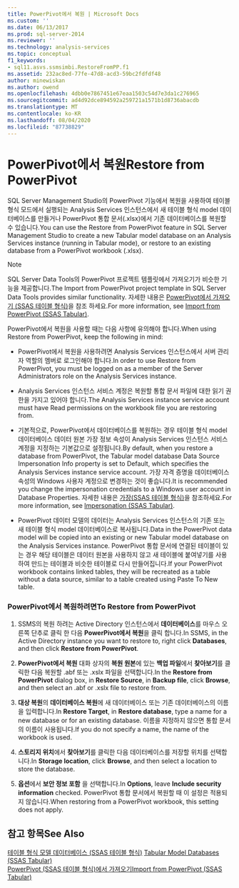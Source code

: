 ```yaml
---
title: PowerPivot에서 복원 | Microsoft Docs
ms.custom: ''
ms.date: 06/13/2017
ms.prod: sql-server-2014
ms.reviewer: ''
ms.technology: analysis-services
ms.topic: conceptual
f1_keywords:
- sql11.asvs.ssmsimbi.RestoreFromPP.f1
ms.assetid: 232ac8ed-77fe-47d8-acd3-59bc2fdfdf48
author: minewiskan
ms.author: owend
ms.openlocfilehash: 4dbb0e7867451e67eaa1503c54d7e3da1c276965
ms.sourcegitcommit: ad4d92dce894592a259721a1571b1d8736abacdb
ms.translationtype: MT
ms.contentlocale: ko-KR
ms.lasthandoff: 08/04/2020
ms.locfileid: "87738829"
---
```

# <a name="restore-from-powerpivot"></a><span data-ttu-id="ded37-102">PowerPivot에서 복원</span><span class="sxs-lookup"><span data-stu-id="ded37-102">Restore from PowerPivot</span></span>
  <span data-ttu-id="ded37-103">SQL Server Management Studio의 PowerPivot 기능에서 복원을 사용하여 테이블 형식 모드에서 실행되는 Analysis Services 인스턴스에서 새 테이블 형식 model 데이터베이스를 만들거나 PowerPivot 통합 문서(.xlsx)에서 기존 데이터베이스를 복원할 수 있습니다.</span><span class="sxs-lookup"><span data-stu-id="ded37-103">You can use the Restore from PowerPivot feature in SQL Server Management Studio to create a new Tabular model database on an Analysis Services instance (running in Tabular mode), or restore to an existing database from a PowerPivot workbook (.xlsx).</span></span>  
  
> [!NOTE]  
>  <span data-ttu-id="ded37-104">SQL Server Data Tools의 PowerPivot 프로젝트 템플릿에서 가져오기가 비슷한 기능을 제공합니다.</span><span class="sxs-lookup"><span data-stu-id="ded37-104">The Import from PowerPivot project template in SQL Server Data Tools provides similar functionality.</span></span> <span data-ttu-id="ded37-105">자세한 내용은 [PowerPivot에서 가져오기 &#40;SSAS 테이블 형식&#41;](import-from-power-pivot-ssas-tabular.md)을 참조 하세요.</span><span class="sxs-lookup"><span data-stu-id="ded37-105">For more information, see [Import from PowerPivot &#40;SSAS Tabular&#41;](import-from-power-pivot-ssas-tabular.md).</span></span>  
  
 <span data-ttu-id="ded37-106">PowerPivot에서 복원을 사용할 때는 다음 사항에 유의해야 합니다.</span><span class="sxs-lookup"><span data-stu-id="ded37-106">When using Restore from PowerPivot, keep the following in mind:</span></span>  
  
-   <span data-ttu-id="ded37-107">PowerPivot에서 복원을 사용하려면 Analysis Services 인스턴스에서 서버 관리자 역할의 멤버로 로그인해야 합니다.</span><span class="sxs-lookup"><span data-stu-id="ded37-107">In order to use Restore from PowerPivot, you must be logged on as a member of the Server Administrators role on the Analysis Services instance.</span></span>  
  
-   <span data-ttu-id="ded37-108">Analysis Services 인스턴스 서비스 계정은 복원할 통합 문서 파일에 대한 읽기 권한을 가지고 있어야 합니다.</span><span class="sxs-lookup"><span data-stu-id="ded37-108">The Analysis Services instance service account must have Read permissions on the workbook file you are restoring from.</span></span>  
  
-   <span data-ttu-id="ded37-109">기본적으로, PowerPivot에서 데이터베이스를 복원하는 경우 테이블 형식 model 데이터베이스 데이터 원본 가장 정보 속성이 Analysis Services 인스턴스 서비스 계정을 지정하는 기본값으로 설정됩니다.</span><span class="sxs-lookup"><span data-stu-id="ded37-109">By default, when you restore a database from PowerPivot, the Tabular model database Data Source Impersonation Info property is set to Default, which specifies the Analysis Services instance service account.</span></span> <span data-ttu-id="ded37-110">가장 자격 증명을 데이터베이스 속성의 Windows 사용자 계정으로 변경하는 것이 좋습니다.</span><span class="sxs-lookup"><span data-stu-id="ded37-110">It is recommended you change the impersonation credentials to a Windows user account in Database Properties.</span></span> <span data-ttu-id="ded37-111">자세한 내용은 [가장&#40;SSAS 테이블 형식&#41;](impersonation-ssas-tabular.md)을 참조하세요.</span><span class="sxs-lookup"><span data-stu-id="ded37-111">For more information, see [Impersonation &#40;SSAS Tabular&#41;](impersonation-ssas-tabular.md).</span></span>  
  
-   <span data-ttu-id="ded37-112">PowerPivot 데이터 모델의 데이터는 Analysis Services 인스턴스의 기존 또는 새 테이블 형식 model 데이터베이스로 복사됩니다.</span><span class="sxs-lookup"><span data-stu-id="ded37-112">Data in the PowerPivot data model will be copied into an existing or new Tabular model database on the Analysis Services instance.</span></span> <span data-ttu-id="ded37-113">PowerPivot 통합 문서에 연결된 테이블이 있는 경우 해당 테이블은 데이터 원본을 사용하지 않고 새 테이블에 붙여넣기를 사용하여 만드는 테이블과 비슷한 테이블로 다시 만들어집니다.</span><span class="sxs-lookup"><span data-stu-id="ded37-113">If your PowerPivot workbook contains linked tables, they will be recreated as a table without a data source, similar to a table created using Paste To New table.</span></span>  
  
### <a name="to-restore-from-powerpivot"></a><span data-ttu-id="ded37-114">PowerPivot에서 복원하려면</span><span class="sxs-lookup"><span data-stu-id="ded37-114">To Restore from PowerPivot</span></span>  
  
1.  <span data-ttu-id="ded37-115">SSMS의 복원 하려는 Active Directory 인스턴스에서 **데이터베이스**를 마우스 오른쪽 단추로 클릭 한 다음 **PowerPivot에서 복원**을 클릭 합니다.</span><span class="sxs-lookup"><span data-stu-id="ded37-115">In SSMS, in the Active Directory instance you want to restore to, right click **Databases**, and then click **Restore from PowerPivot**.</span></span>  
  
2.  <span data-ttu-id="ded37-116">**PowerPivot에서 복원** 대화 상자의 **복원 원본**에 있는 **백업 파일**에서 **찾아보기**를 클릭한 다음 복원할 .abf 또는 .xslx 파일을 선택합니다.</span><span class="sxs-lookup"><span data-stu-id="ded37-116">In the **Restore from PowerPivot** dialog box, in **Restore Source**, in **Backup file**, click **Browse**, and then select an .abf or .xslx file to restore from.</span></span>  
  
3.  <span data-ttu-id="ded37-117">**대상 복원**의 **데이터베이스 복원**에 새 데이터베이스 또는 기존 데이터베이스의 이름을 입력합니다.</span><span class="sxs-lookup"><span data-stu-id="ded37-117">In **Restore Target**, in **Restore database**, type a name for a new database or for an existing database.</span></span> <span data-ttu-id="ded37-118">이름을 지정하지 않으면 통합 문서의 이름이 사용됩니다.</span><span class="sxs-lookup"><span data-stu-id="ded37-118">If you do not specify a name, the name of the workbook is used.</span></span>  
  
4.  <span data-ttu-id="ded37-119">**스토리지 위치**에서 **찾아보기**를 클릭한 다음 데이터베이스를 저장할 위치를 선택합니다.</span><span class="sxs-lookup"><span data-stu-id="ded37-119">In **Storage location**, click **Browse**, and then select a location to store the database.</span></span>  
  
5.  <span data-ttu-id="ded37-120">**옵션**에서 **보안 정보 포함** 을 선택합니다.</span><span class="sxs-lookup"><span data-stu-id="ded37-120">In **Options**, leave **Include security information** checked.</span></span> <span data-ttu-id="ded37-121">PowerPivot 통합 문서에서 복원할 때 이 설정은 적용되지 않습니다.</span><span class="sxs-lookup"><span data-stu-id="ded37-121">When restoring from a PowerPivot workbook, this setting does not apply.</span></span>  
  
## <a name="see-also"></a><span data-ttu-id="ded37-122">참고 항목</span><span class="sxs-lookup"><span data-stu-id="ded37-122">See Also</span></span>  
 <span data-ttu-id="ded37-123">[테이블 형식 모델 데이터베이스 &#40;SSAS 테이블 형식&#41;](tabular-model-databases-ssas-tabular.md) </span><span class="sxs-lookup"><span data-stu-id="ded37-123">[Tabular Model Databases &#40;SSAS Tabular&#41;](tabular-model-databases-ssas-tabular.md) </span></span>  
 [<span data-ttu-id="ded37-124">PowerPivot &#40;SSAS 테이블 형식&#41;에서 가져오기</span><span class="sxs-lookup"><span data-stu-id="ded37-124">Import from PowerPivot &#40;SSAS Tabular&#41;</span></span>](import-from-power-pivot-ssas-tabular.md)  
  
  
